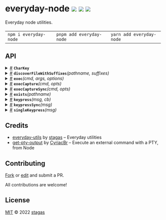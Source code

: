<h1>
everyday-node <a href="https://npmjs.org/package/everyday-node"><img src="https://img.shields.io/badge/npm-v1.2.2-F00.svg?colorA=000"/></a> <a href="src"><img src="https://img.shields.io/badge/loc-100-FFF.svg?colorA=000"/></a> <a href="LICENSE"><img src="https://img.shields.io/badge/license-MIT-F0B.svg?colorA=000"/></a>
</h1>

<p></p>

Everyday node utilities.

<h4>
<table><tr><td title="Triple click to select and copy paste">
<code>npm i everyday-node </code>
</td><td title="Triple click to select and copy paste">
<code>pnpm add everyday-node </code>
</td><td title="Triple click to select and copy paste">
<code>yarn add everyday-node</code>
</td></tr></table>
</h4>

## API

<p>  <details id="CharKey$29" title="Interface" ><summary><span><a href="#CharKey$29">#</a></span>  <code><strong>CharKey</strong></code>    </summary>  <a href=""></a>  <ul>        <p>  <details id="char$30" title="Property" ><summary><span><a href="#char$30">#</a></span>  <code><strong>char</strong></code>    </summary>  <a href=""></a>  <ul><p>string</p>        </ul></details><details id="key$31" title="Property" ><summary><span><a href="#key$31">#</a></span>  <code><strong>key</strong></code>    </summary>  <a href=""></a>  <ul><p><span>Key</span></p>        </ul></details></p></ul></details><details id="discoverFileWithSuffixes$4" title="Function" ><summary><span><a href="#discoverFileWithSuffixes$4">#</a></span>  <code><strong>discoverFileWithSuffixes</strong></code><em>(pathname, suffixes)</em>    </summary>  <a href=""></a>  <ul>    <p>    <details id="pathname$6" title="Parameter" ><summary><span><a href="#pathname$6">#</a></span>  <code><strong>pathname</strong></code>    </summary>    <ul><p>string</p>        </ul></details><details id="suffixes$7" title="Parameter" ><summary><span><a href="#suffixes$7">#</a></span>  <code><strong>suffixes</strong></code>    </summary>    <ul><p>string  []</p>        </ul></details>  <p><strong>discoverFileWithSuffixes</strong><em>(pathname, suffixes)</em>  &nbsp;=&gt;  <ul><span>Promise</span>&lt;undefined | string&gt;</ul></p></p>    </ul></details><details id="exec$24" title="Function" ><summary><span><a href="#exec$24">#</a></span>  <code><strong>exec</strong></code><em>(cmd, args, options)</em>    </summary>  <a href=""></a>  <ul>    <p>    <details id="cmd$26" title="Parameter" ><summary><span><a href="#cmd$26">#</a></span>  <code><strong>cmd</strong></code>    </summary>    <ul><p>string</p>        </ul></details><details id="args$27" title="Parameter" ><summary><span><a href="#args$27">#</a></span>  <code><strong>args</strong></code>  <span><span>&nbsp;=&nbsp;</span>  <code>[]</code></span>  </summary>    <ul><p>string  []</p>        </ul></details><details id="options$28" title="Parameter" ><summary><span><a href="#options$28">#</a></span>  <code><strong>options</strong></code>  <span><span>&nbsp;=&nbsp;</span>  <code>{}</code></span>  </summary>    <ul><p><span>SpawnOptions</span></p>        </ul></details>  <p><strong>exec</strong><em>(cmd, args, options)</em>  &nbsp;=&gt;  <ul><span>Promise</span>&lt;unknown&gt;</ul></p></p>    </ul></details><details id="execCapture$32" title="Function" ><summary><span><a href="#execCapture$32">#</a></span>  <code><strong>execCapture</strong></code><em>(cmd, opts)</em>    </summary>  <a href=""></a>  <ul>    <p>    <details id="cmd$34" title="Parameter" ><summary><span><a href="#cmd$34">#</a></span>  <code><strong>cmd</strong></code>    </summary>    <ul><p>string</p>        </ul></details><details id="opts$35" title="Parameter" ><summary><span><a href="#opts$35">#</a></span>  <code><strong>opts</strong></code>    </summary>    <ul><p><span>Options</span></p>        </ul></details>  <p><strong>execCapture</strong><em>(cmd, opts)</em>  &nbsp;=&gt;  <ul><span>Promise</span>&lt;<span>ReturnType</span>&gt;</ul></p></p>    </ul></details><details id="execCaptureSync$36" title="Function" ><summary><span><a href="#execCaptureSync$36">#</a></span>  <code><strong>execCaptureSync</strong></code><em>(cmd, opts)</em>    </summary>  <a href=""></a>  <ul>    <p>    <details id="cmd$38" title="Parameter" ><summary><span><a href="#cmd$38">#</a></span>  <code><strong>cmd</strong></code>    </summary>    <ul><p>string</p>        </ul></details><details id="opts$39" title="Parameter" ><summary><span><a href="#opts$39">#</a></span>  <code><strong>opts</strong></code>    </summary>    <ul><p><span>Options</span></p>        </ul></details>  <p><strong>execCaptureSync</strong><em>(cmd, opts)</em>  &nbsp;=&gt;  <ul><span>ReturnType</span></ul></p></p>    </ul></details><details id="exists$1" title="Function" ><summary><span><a href="#exists$1">#</a></span>  <code><strong>exists</strong></code><em>(pathname)</em>    </summary>  <a href=""></a>  <ul>    <p>    <details id="pathname$3" title="Parameter" ><summary><span><a href="#pathname$3">#</a></span>  <code><strong>pathname</strong></code>    </summary>    <ul><p>string</p>        </ul></details>  <p><strong>exists</strong><em>(pathname)</em>  &nbsp;=&gt;  <ul><span>Promise</span>&lt;boolean&gt;</ul></p></p>    </ul></details><details id="keypress$11" title="Function" ><summary><span><a href="#keypress$11">#</a></span>  <code><strong>keypress</strong></code><em>(msg, cb)</em>    </summary>  <a href=""></a>  <ul>    <p>    <details id="msg$13" title="Parameter" ><summary><span><a href="#msg$13">#</a></span>  <code><strong>msg</strong></code>    </summary>    <ul><p>string</p>        </ul></details><details id="cb$14" title="Function" ><summary><span><a href="#cb$14">#</a></span>  <code><strong>cb</strong></code><em>(char, key)</em>    </summary>    <ul>    <p>    <details id="char$17" title="Parameter" ><summary><span><a href="#char$17">#</a></span>  <code><strong>char</strong></code>    </summary>    <ul><p>string</p>        </ul></details><details id="key$18" title="Parameter" ><summary><span><a href="#key$18">#</a></span>  <code><strong>key</strong></code>    </summary>    <ul><p><span>Key</span></p>        </ul></details>  <p><strong>cb</strong><em>(char, key)</em>  &nbsp;=&gt;  <ul>void</ul></p></p>    </ul></details>  <p><strong>keypress</strong><em>(msg, cb)</em>  &nbsp;=&gt;  <ul><span>Promise</span>&lt;<details id="__type$19" title="Function" ><summary><span><a href="#__type$19">#</a></span>  <em>()</em>    </summary>    <ul>    <p>      <p><strong></strong><em>()</em>  &nbsp;=&gt;  <ul>void</ul></p></p>    </ul></details>&gt;</ul></p></p>    </ul></details><details id="keypressSync$8" title="Function" ><summary><span><a href="#keypressSync$8">#</a></span>  <code><strong>keypressSync</strong></code><em>(msg)</em>    </summary>  <a href=""></a>  <ul>    <p>    <details id="msg$10" title="Parameter" ><summary><span><a href="#msg$10">#</a></span>  <code><strong>msg</strong></code>    </summary>    <ul><p>string</p>        </ul></details>  <p><strong>keypressSync</strong><em>(msg)</em>  &nbsp;=&gt;  <ul>string</ul></p></p>    </ul></details><details id="singleKeypress$21" title="Function" ><summary><span><a href="#singleKeypress$21">#</a></span>  <code><strong>singleKeypress</strong></code><em>(msg)</em>    </summary>  <a href=""></a>  <ul>    <p>    <details id="msg$23" title="Parameter" ><summary><span><a href="#msg$23">#</a></span>  <code><strong>msg</strong></code>    </summary>    <ul><p>string</p>        </ul></details>  <p><strong>singleKeypress</strong><em>(msg)</em>  &nbsp;=&gt;  <ul><span>Promise</span>&lt;<span>Deferred</span>&lt;<a href="#CharKey$29">CharKey</a>&gt;&gt;</ul></p></p>    </ul></details></p>

## Credits

- [everyday-utils](https://npmjs.org/package/everyday-utils) by [stagas](https://github.com/stagas) &ndash; Everyday utilities
- [get-pty-output](https://npmjs.org/package/get-pty-output) by [CyriacBr](https://github.com/CyriacBr) &ndash; Execute an external command with a PTY, from Node

## Contributing

[Fork](https://github.com/stagas/everyday-node/fork) or [edit](https://github.dev/stagas/everyday-node) and submit a PR.

All contributions are welcome!

## License

<a href="LICENSE">MIT</a> &copy; 2022 [stagas](https://github.com/stagas)
